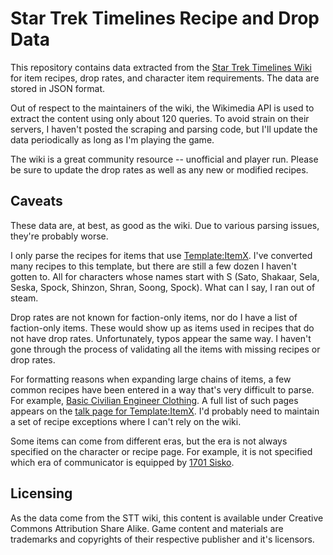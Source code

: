 Star Trek Timelines Recipe and Drop Data
========================================

This repository contains data extracted from the [Star Trek Timelines
Wiki](http://startrektimelineswiki.com/wiki/Main_Page) for item
recipes, drop rates, and character item requirements. The data are
stored in JSON format.

Out of respect to the maintainers of the wiki, the Wikimedia API is
used to extract the content using only about 120 queries. To avoid
strain on their servers, I haven't posted the scraping and parsing
code, but I'll update the data periodically as long as I'm playing the
game.

The wiki is a great community resource -- unofficial and player
run. Please be sure to update the drop rates as well as any new or
modified recipes.


Caveats
-------

These data are, at best, as good as the wiki. Due to various parsing
issues, they're probably worse.

I only parse the recipes for items that use
[Template:ItemX](http://startrektimelineswiki.com/wiki/Template:ItemX). I've
converted many recipes to this template, but there are still a few
dozen I haven't gotten to. All for characters whose names start with S
(Sato, Shakaar, Sela, Seska, Spock, Shinzon, Shran, Soong,
Spock). What can I say, I ran out of steam.

Drop rates are not known for faction-only items, nor do I have a list
of faction-only items. These would show up as items used in recipes
that do not have drop rates. Unfortunately, typos appear the same
way. I haven't gone through the process of validating all the items
with missing recipes or drop rates.

For formatting reasons when expanding large chains of items, a few
common recipes have been entered in a way that's very difficult to
parse. For example, [Basic Civilian Engineer
Clothing](http://startrektimelineswiki.com/wiki/Template:ItemX/Civilian_Engineer_Clothing/0).
A full list of such pages appears on the [talk page for
Template:ItemX](http://startrektimelineswiki.com/wiki/Template_talk:ItemX).
I'd probably need to maintain a set of recipe exceptions where I can't
rely on the wiki.

Some items can come from different eras, but the era is not always
specified on the character or recipe page. For example, it is not
specified which era of communicator is equipped by [1701
Sisko](http://startrektimelineswiki.com/wiki/1701_Sisko).


Licensing
---------

As the data come from the STT wiki, this content is available under
Creative Commons Attribution Share Alike. Game content and materials
are trademarks and copyrights of their respective publisher and it's
licensors.
